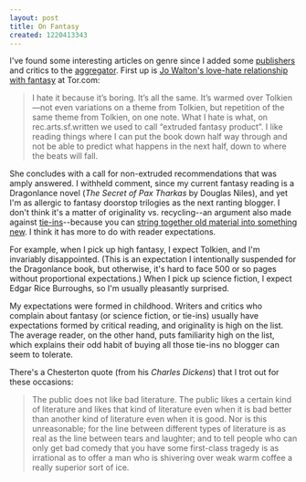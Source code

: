 ```yaml
---
layout: post
title: On Fantasy
created: 1220413343
---
```

I've found some interesting articles on genre since I added some [publishers](/aggregator/categories/10) and critics to the [aggregator](/aggregator).    First up is [Jo Walton's love-hate relationship with fantasy](http://www.tor.com/index.php?option=com_content&view=blog&id=4435) at Tor.com:

> I hate it because it’s boring. It’s all the same. It’s warmed over Tolkien—not even variations on a theme from Tolkien, but repetition of the same theme from Tolkien, on one note. <!--break-->What I hate is what, on rec.arts.sf.written we used to call “extruded fantasy product”. I like reading things where I can put the book down half way through and not be able to predict what happens in the next half, down to where the beats will fall. 

She concludes with a call for non-extruded recommendations that was amply answered.  I withheld comment, since my current fantasy reading is a Dragonlance novel (*The Secret of Pax Tharkas* by Douglas Niles), and yet I'm as allergic to fantasy doorstop trilogies as the next ranting blogger.  I don't think it's a matter of originality vs. recycling--an argument also made against [tie-ins](http://www.sfdiplomat.net/sf_diplomat/2008/09/media-tie-ins-room-for-nuance.html)--because you can [string together old material into something new](http://www.antipope.org/charlie/blog-old/2005/02/21/).  I think it has more to do with reader expectations.

For example, when I pick up high fantasy, I expect Tolkien, and I'm invariably disappointed.  (This is an expectation I intentionally suspended for the Dragonlance book, but otherwise, it's hard to face 500 or so pages without proportional expectations.)  When I pick up science fiction, I expect Edgar Rice Burroughs, so I'm usually pleasantly surprised.

My expectations were formed in childhood.  Writers and critics who complain about fantasy (or science fiction, or tie-ins) usually have expectations formed by critical reading, and originality is high on the list.  The average reader, on the other hand, puts familiarity high on the list, which explains their odd habit of buying all those tie-ins no blogger can seem to tolerate.

There's a Chesterton quote (from his *Charles Dickens*) that I trot out for these occasions:  

> The public does not like bad literature. The public likes a certain kind of literature and likes that kind of literature even when it is bad better than another kind of literature even when it is good. Nor is this unreasonable; for the line between different types of literature is as real as the line between tears and laughter; and to tell people who can only get bad comedy that you have some first-class tragedy is as irrational as to offer a man who is shivering over weak warm coffee a really superior sort of ice.
